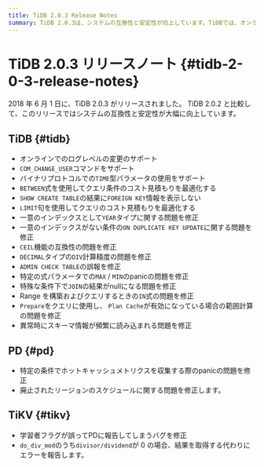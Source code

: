 ```yaml
---
title: TiDB 2.0.3 Release Notes
summary: TiDB 2.0.3は、システムの互換性と安定性が向上しています。TiDBでは、オンラインでのログレベルの変更のサポートやさまざまな問題の修正が行われています。PDでは、ホットキャッシュメトリクスを収集する際の問題が修正され、TiKVでは学習者フラグが誤って報告されるバグが修正されました。
---
```


# TiDB 2.0.3 リリースノート {#tidb-2-0-3-release-notes}

2018 年 6 月 1 日に、TiDB 2.0.3 がリリースされました。 TiDB 2.0.2 と比較して、このリリースではシステムの互換性と安定性が大幅に向上しています。

## TiDB {#tidb}

-   オンラインでのログレベルの変更のサポート
-   `COM_CHANGE_USER`コマンドをサポート
-   バイナリプロトコルでの`TIME`型パラメータの使用をサポート
-   `BETWEEN`式を使用してクエリ条件のコスト見積もりを最適化する
-   `SHOW CREATE TABLE`の結果に`FOREIGN KEY`情報を表示しない
-   `LIMIT`句を使用してクエリのコスト見積もりを最適化する
-   一意のインデックスとして`YEAR`タイプに関する問題を修正
-   一意のインデックスがない条件の`ON DUPLICATE KEY UPDATE`に関する問題を修正
-   `CEIL`機能の互換性の問題を修正
-   `DECIMAL`タイプの`DIV`計算精度の問題を修正
-   `ADMIN CHECK TABLE`の誤報を修正
-   特定の式パラメータでの`MAX` / `MIN`のpanicの問題を修正
-   特殊な条件下で`JOIN`の結果がnullになる問題を修正
-   Range を構築およびクエリするときの`IN`式の問題を修正
-   `Prepare`をクエリに使用し、 `Plan Cache`が有効になっている場合の範囲計算の問題を修正
-   異常時にスキーマ情報が頻繁に読み込まれる問題を修正

## PD {#pd}

-   特定の条件でホットキャッシュメトリクスを収集する際のpanicの問題を修正
-   廃止されたリージョンのスケジュールに関する問題を修正します。

## TiKV {#tikv}

-   学習者フラグが誤ってPDに報告してしまうバグを修正
-   `do_div_mod`のうち`divisor/dividend`が 0 の場合、結果を取得する代わりにエラーを報告します。
